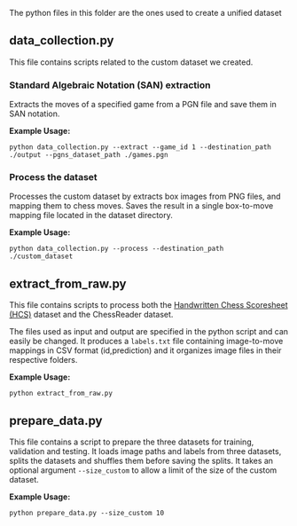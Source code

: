 The python files in this folder are the ones used to create a unified dataset

## data_collection.py

This file contains scripts related to the custom dataset we created.

### Standard Algebraic Notation (SAN) extraction
Extracts the moves of a specified game from a PGN file and save them in SAN notation.

**Example Usage:**
```
python data_collection.py --extract --game_id 1 --destination_path ./output --pgns_dataset_path ./games.pgn
```

### Process the dataset

Processes the custom dataset by extracts box images from PNG files, and mapping them to chess moves.
Saves the result in a single box-to-move mapping file located in the dataset directory.

**Example Usage:**
```
python data_collection.py --process --destination_path ./custom_dataset
```


## extract_from_raw.py

This file contains scripts to process both the [Handwritten Chess Scoresheet (HCS)](https://tc11.cvc.uab.es/datasets/HCS_1/) dataset and the ChessReader dataset.

The files used as input and output are specified in the python script and can easily be changed. It produces a `labels.txt` file containing image-to-move mappings in CSV format (id,prediction) and it organizes image files in their respective folders.

**Example Usage:**
```
python extract_from_raw.py
```


## prepare_data.py

This file contains a script to prepare the three datasets for training, validation and testing.
It loads image paths and labels from three datasets, splits the datasets and shuffles them before saving the splits.
It takes an optional argument `--size_custom` to allow a limit of the size of the custom dataset.

**Example Usage:**
```
python prepare_data.py --size_custom 10
```
